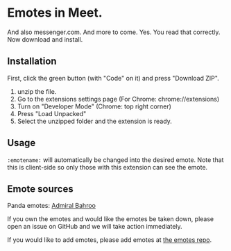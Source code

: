 # Emotes in Meet.

And also messenger.com. And more to come.
Yes. You read that correctly. Now download and install.

## Installation

First, click the green button (with "Code" on it) and press "Download ZIP".

1. unzip the file.
2. Go to the extensions settings page (For Chrome: chrome://extensions)
3. Turn on "Developer Mode" (Chrome: top right corner)
4. Press "Load Unpacked"
5. Select the unzipped folder and the extension is ready.

## Usage

`:emotename:` will automatically be changed into the desired emote.
Note that this is client-side so only those with this extension can see the emote.

## Emote sources

Panda emotes: [Admiral Bahroo](https://twitter.com/AdmiralBahroo)

If you own the emotes and would like the emotes be taken down, please open an issue on GitHub and we will take action immediately.

If you would like to add emotes, please add emotes at [the emotes repo](https://github.com/BotHavoc/MeetEmotes-emotes).
